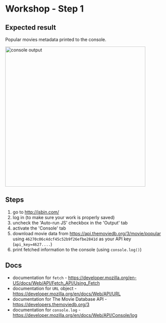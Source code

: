# Workshop - Step 1

## Expected result
Popular movies metadata printed to the console.

<img src='http://i.imgur.com/jpsEDZO.png' alt='console output' width='444' />

## Steps

1. go to http://jsbin.com/
1. log in (to make sure your work is properly saved)
1. uncheck the 'Auto-run JS' checkbox in the 'Output' tab
1. activate the 'Console' tab
1. download movie data from https://api.themoviedb.org/3/movie/popular using `46270c06c4dcf45c52b9f26efbe2841d` as your API key (`api_key=4627....`)
1. print fetched information to the console (using `console.log()`)

## Docs

- documentation for `fetch` - https://developer.mozilla.org/en-US/docs/Web/API/Fetch_API/Using_Fetch
- documentation for `URL` object - https://developer.mozilla.org/en/docs/Web/API/URL
- documentation for The Movie Database API - https://developers.themoviedb.org/3
- documentation for `console.log` - https://developer.mozilla.org/en/docs/Web/API/Console/log